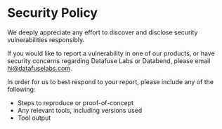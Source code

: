 # Security Policy

We deeply appreciate any effort to discover and disclose security vulnerabilities responsibly.

If you would like to report a vulnerability in one of our products, or have security concerns regarding Datafuse Labs or Databend, please email hi@datafuselabs.com.

In order for us to best respond to your report, please include any of the following:

- Steps to reproduce or proof-of-concept
- Any relevant tools, including versions used
- Tool output
